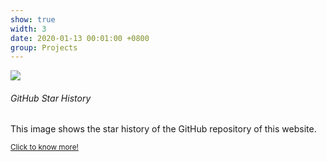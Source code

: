 ```yaml
---
show: true
width: 3
date: 2020-01-13 00:01:00 +0800
group: Projects
---
```


<div>
  <img data-src="assets/images/etc/cat3.jpg" class="lazy w-100 rounded-top" src="{{ '/assets/images/empty_300x200.png' | relative_url }}">
  <div class="card-body">
    <h6 class="card-title">GitHub Star History</h6>
    <p class="card-text">
      This image shows the star history of the GitHub repository of this website.
    </p>
    <p class="card-text"><small><a href="subpages/project_page_3.html" target="_blank">Click to know more!</a></small></p>
  </div>
</div>
